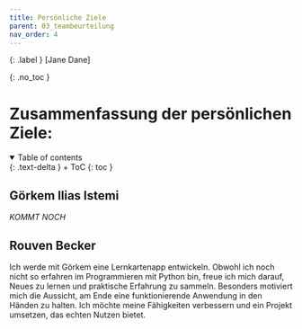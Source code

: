 ```yaml
---
title: Persönliche Ziele
parent: 03_teambeurteilung
nav_order: 4
---
```


{: .label }
[Jane Dane]

{: .no_toc }
# Zusammenfassung der persönlichen Ziele:

<details open markdown="block">
{: .text-delta }
<summary>Table of contents</summary>
+ ToC
{: toc }
</details>

## Görkem Ilias Istemi

*KOMMT NOCH*

## Rouven Becker

Ich werde mit Görkem eine Lernkartenapp entwickeln. Obwohl ich noch nicht so erfahren im Programmieren mit Python bin, freue ich mich darauf, Neues zu lernen und praktische Erfahrung zu sammeln. Besonders motiviert mich die Aussicht, am Ende eine funktionierende Anwendung in den Händen zu halten. Ich möchte meine Fähigkeiten verbessern und ein Projekt umsetzen, das echten Nutzen bietet.
